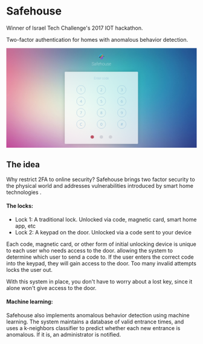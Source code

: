 # Safehouse

Winner of Israel Tech Challenge's 2017 IOT hackathon. 

Two-factor authentication for homes with anomalous behavior detection.

![alt tag](https://raw.githubusercontent.com/DevKiddo/safehouse/master/demo/main.png)


## The idea
Why restrict 2FA to online security? Safehouse brings two factor security to the physical world and addresses vulnerabilities introduced by smart home technologies .

#### The locks:

* Lock 1: A traditional lock. Unlocked via code, magnetic card, smart home app, etc
* Lock 2: A keypad on the door. Unlocked via a code sent to your device

Each code, magnetic card, or other form of initial unlocking device is unique to each user who needs access to the door. allowing the system to determine which user to send a code to. If the user enters the correct code into the keypad, they will gain access to the door. Too many invalid attempts locks the user out.

With this system in place, you don't have to worry about a lost key, since it alone won't give access to the door.

#### Machine learning:

Safehouse also implements anomalous behavior detection using machine learning. The system maintains a database of valid entrance times, and uses a k-neighbors classifier to predict whether each new entrance is anomalous. If it is, an administrator is notified.